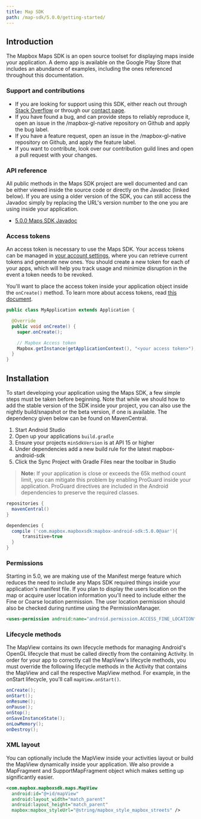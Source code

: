 ```yaml
---
title: Map SDK
path: /map-sdk/5.0.0/getting-started/
---
```


## Introduction

The Mapbox Maps SDK is an open source toolset for displaying maps inside your application. A demo app is available on the Google Play Store that includes an abundance of examples, including the ones referenced throughout this documentation.

### Support and contributions

- If you are looking for support using this SDK, either reach out through [Stack Overflow](https://stackoverflow.com/questions/tagged/mapbox+android) or through our [contact page](https://www.mapbox.com/contact/).
- If you have found a bug, and can provide steps to reliably reproduce it, open an issue in the /mapbox-gl-native repository on Github and apply the bug label.
- If you have a feature request, open an issue in the /mapbox-gl-native repository on Github, and apply the feature label.
- If you want to contribute, look over our contribution guild lines and open a pull request with your changes.

### API reference
All public methods in the Maps SDK project are well documented and can be either viewed inside the source code or directly on the Javadoc (linked below). If you are using a older version of the SDK, you can still access the Javadoc simply by replacing the URL's version number to the one you are using inside your application.

- [5.0.0 Maps SDK Javadoc](https://www.mapbox.com/android-docs/api/map-sdk/5.0.0/index.html)

### Access tokens
An access token is necessary to use the Maps SDK. Your access tokens can be managed in [your account settings](https://www.mapbox.com/account/apps/), where you can retrieve current tokens and generate new ones. You should create a new token for each of your apps, which will help you track usage and minimize disruption in the event a token needs to be revoked.

You'll want to place the access token inside your application object inside the `onCreate()` method. To learn more about access tokens, read [this document](https://www.mapbox.com/help/create-api-access-token/).

```java
public class MyApplication extends Application {

  @Override
  public void onCreate() {
    super.onCreate();

    // Mapbox Access token
    Mapbox.getInstance(getApplicationContext(), "<your access token>");
  }
}
```

## Installation
To start developing your application using the Maps SDK, a few simple steps must be taken before beginning. Note that while we should how to add the stable version of the SDK inside your project, you can also use the nightly build/snapshot or the beta version, if one is available. The dependency given below can be found on MavenCentral.

1. Start Android Studio
2. Open up your applications `build.gradle`
3. Ensure your projects `minSdkVersion` is at API 15 or higher
4. Under dependencies add a new build rule for the latest mapbox-android-sdk
5. Click the Sync Project with Gradle Files near the toolbar in Studio

> **Note:** If your application is close or exceeds the 65k method count limit, you can mitigate this problem by enabling ProGuard inside your application. ProGuard directives are included in the Android dependencies to preserve the required classes.

```groovy
repositories {
  mavenCentral()
}

dependencies {
  compile ('com.mapbox.mapboxsdk:mapbox-android-sdk:5.0.0@aar'){
      transitive=true
  }
}
```

### Permissions
Starting in 5.0, we are making use of the Manifest merge feature which reduces the need to include any Maps SDK required things inside your application's manifest file. If you plan to display the users location on the map or acquire user location information you'll need to include either the Fine or Coarse location permission. The user location permission should also be checked during runtime using the PermissionManager.

```xml
<uses-permission android:name="android.permission.ACCESS_FINE_LOCATION" />
```

### Lifecycle methods
The MapView contains its own lifecycle methods for managing Android's OpenGL lifecycle that must be called directly from the containing Activity. In order for your app to correctly call the MapView's lifecycle methods, you must override the following lifecycle methods in the Activity that contains the MapView and call the respective MapView method. For example, in the onStart lifecycle, you'll call `mapView.onStart()`.

```java
onCreate();
onStart();
onResume();
onPause();
onStop();
onSaveInstanceState();
onLowMemory();
onDestroy();
```

### XML layout
You can optionally include the MapView inside your activities layout or build the MapView dynamically inside your application. We also provide a MapFragment and SupportMapFragment object which makes setting up significantly easier.

```xml
<com.mapbox.mapboxsdk.maps.MapView
  android:id="@+id/mapView"
  android:layout_width="match_parent"
  android:layout_height="match_parent"
  mapbox:mapbox_styleUrl="@string/mapbox_style_mapbox_streets" />
```

<!-- TODO link to dynamically add a map example -->
